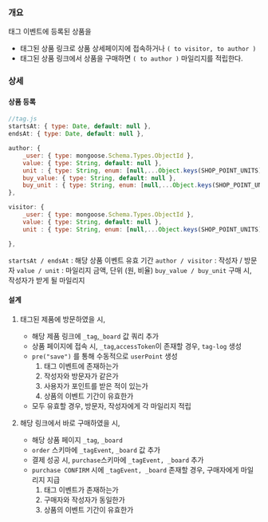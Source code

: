 
### 개요 
태그 이벤트에 등록된 상품을 
- 태그된 상품 링크로 상품 상세페이지에 접속하거나 `( to visitor, to author )`
- 태그된 상품 링크에서 상품을 구매하면 `( to author )`
마일리지를 적립한다.

### 상세
#### 상품 등록
```javascript
//tag.js
startsAt: { type: Date, default: null },
endsAt: { type: Date, default: null },

author: {
    _user: { type: mongoose.Schema.Types.ObjectId },
    value: { type: String, default: null },
    unit : { type: String, enum: [null,...Object.keys(SHOP_POINT_UNITS)]},
    buy_value: { type: String, default: null },
    buy_unit : { type: String, enum: [null,...Object.keys(SHOP_POINT_UNITS)]}
},

visitor: {
    _user: { type: mongoose.Schema.Types.ObjectId },
    value: { type: String, default: null },
    unit : { type: String, enum: [null,...Object.keys(SHOP_POINT_UNITS)]}

},
```

`startsAt / endsAt`  : 해당 상품 이벤트 유효 기간
`author / visitor` : 작성자 / 방문자
`value / unit` : 마일리지 금액, 단위 (원, 비율)
`buy_value / buy_unit` 구매 시, 작성자가 받게 될 마일리지

#### 설계
1.  태그된 제품에 방문하였을 시,
	- 해당 제품 링크에 `_tag`,`_board` 값 쿼리 추가
	- 상품 페이지에 접속 시,  `_tag`,`accessToken`이 존재할 경우, `tag-log` 생성
	- `pre("save")` 를 통해 수동적으로 `userPoint` 생성
		1. 태그 이벤트에 존재하는가
		2. 작성자와 방문자가 같은가
		3. 사용자가 포인트를 받은 적이 있는가
		4. 상품의 이벤트 기간이 유효한가
	 - 모두 유효할 경우, 방문자, 작성자에게 각 마일리지 적립

2.  해당 링크에서 바로 구매하였을 시, 
	-  해당 상품 페이지 `_tag`, `_board`
	-  `order` 스키마에 `_tagEvent`, `_board` 값 추가
	- 결제 성공 시, `purchase`스키마에 `_tagEvent, _board`  추가
	- `purchase CONFIRM` 시에  `_tagEvent, _board` 존재할 경우, 구매자에게 마일리지 지급
		1. 태그 이벤트가 존재하는가
		2. 구매자와 작성자가  동일한가
		3. 상품의 이벤트 기간이 유효한가
